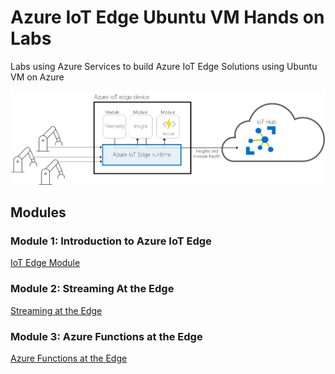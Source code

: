 # Azure IoT Edge Ubuntu VM Hands on Labs

Labs using Azure Services to build Azure IoT Edge Solutions using Ubuntu VM on Azure

![Imported Script](images/runtime.png "Header Image")

## Modules

### Module 1: Introduction to Azure IoT Edge

[IoT Edge Module](/IoTEdgeModule/README.md)

### Module 2: Streaming At the Edge

[Streaming at the Edge](/StreamingAtTheEdge/Readme.md)

### Module 3: Azure Functions at the Edge

[Azure Functions at the Edge](/FunctionsAtTheEdge/README.md)
